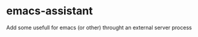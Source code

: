emacs-assistant
===============

Add some usefull for emacs (or other) throught an external server process
